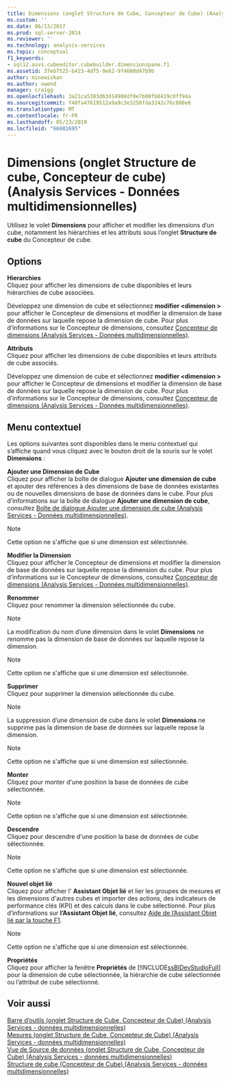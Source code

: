 ```yaml
---
title: Dimensions (onglet Structure de Cube, Concepteur de Cube) (Analysis Services - données multidimensionnelles) | Microsoft Docs
ms.custom: ''
ms.date: 06/13/2017
ms.prod: sql-server-2014
ms.reviewer: ''
ms.technology: analysis-services
ms.topic: conceptual
f1_keywords:
- sql12.asvs.cubeeditor.cubebuilder.dimensionspane.f1
ms.assetid: 37eb7525-b423-4df5-9e62-9f4680d47b9b
author: minewiskan
ms.author: owend
manager: craigg
ms.openlocfilehash: 3a21ca5383d63d14908df0e7b08fb8419c0ff94a
ms.sourcegitcommit: f40fa47619512a9a9c3e3258fda3242c76c008e6
ms.translationtype: MT
ms.contentlocale: fr-FR
ms.lasthandoff: 05/23/2019
ms.locfileid: "66081695"
---
```

# <a name="dimensions-cube-structure-tab-cube-designer-analysis-services---multidimensional-data"></a>Dimensions (onglet Structure de cube, Concepteur de cube) (Analysis Services - Données multidimensionnelles)
  Utilisez le volet **Dimensions** pour afficher et modifier les dimensions d’un cube, notamment les hiérarchies et les attributs sous l’onglet **Structure de cube** du Concepteur de cube.  
  
## <a name="options"></a>Options  
 **Hierarchies**  
 Cliquez pour afficher les dimensions de cube disponibles et leurs hiérarchies de cube associées.  
  
 Développez une dimension de cube et sélectionnez **modifier \<dimension >** pour afficher le Concepteur de dimensions et modifier la dimension de base de données sur laquelle repose la dimension de cube. Pour plus d’informations sur le Concepteur de dimensions, consultez [Concepteur de dimensions &#40;Analysis Services - Données multidimensionnelles&#41;](dimension-designer-analysis-services-multidimensional-data.md).  
  
 **Attributs**  
 Cliquez pour afficher les dimensions de cube disponibles et leurs attributs de cube associés.  
  
 Développez une dimension de cube et sélectionnez **modifier \<dimension >** pour afficher le Concepteur de dimensions et modifier la dimension de base de données sur laquelle repose la dimension de cube. Pour plus d’informations sur le Concepteur de dimensions, consultez [Concepteur de dimensions &#40;Analysis Services - Données multidimensionnelles&#41;](dimension-designer-analysis-services-multidimensional-data.md).  
  
## <a name="context-menu"></a>Menu contextuel  
 Les options suivantes sont disponibles dans le menu contextuel qui s’affiche quand vous cliquez avec le bouton droit de la souris sur le volet **Dimensions** :  
  
 **Ajouter une Dimension de Cube**  
 Cliquez pour afficher la boîte de dialogue **Ajouter une dimension de cube** et ajouter des références à des dimensions de base de données existantes ou de nouvelles dimensions de base de données dans le cube. Pour plus d’informations sur la boîte de dialogue **Ajouter une dimension de cube**, consultez [Boîte de dialogue Ajouter une dimension de cube &#40;Analysis Services - Données multidimensionnelles&#41;](add-cube-dimension-dialog-box-analysis-services-multidimensional-data.md).  
  
> [!NOTE]  
>  Cette option ne s'affiche que si une dimension est sélectionnée.  
  
 **Modifier la Dimension**  
 Cliquez pour afficher le Concepteur de dimensions et modifier la dimension de base de données sur laquelle repose la dimension du cube. Pour plus d’informations sur le Concepteur de dimensions, consultez [Concepteur de dimensions &#40;Analysis Services - Données multidimensionnelles&#41;](dimension-designer-analysis-services-multidimensional-data.md).  
  
 **Renommer**  
 Cliquez pour renommer la dimension sélectionnée du cube.  
  
> [!NOTE]  
>  La modification du nom d’une dimension dans le volet **Dimensions** ne renomme pas la dimension de base de données sur laquelle repose la dimension.  
  
> [!NOTE]  
>  Cette option ne s'affiche que si une dimension est sélectionnée.  
  
 **Supprimer**  
 Cliquez pour supprimer la dimension sélectionnée du cube.  
  
> [!NOTE]  
>  La suppression d’une dimension de cube dans le volet **Dimensions** ne supprime pas la dimension de base de données sur laquelle repose la dimension.  
  
> [!NOTE]  
>  Cette option ne s'affiche que si une dimension est sélectionnée.  
  
 **Monter**  
 Cliquez pour monter d'une position la base de données de cube sélectionnée.  
  
> [!NOTE]  
>  Cette option ne s'affiche que si une dimension est sélectionnée.  
  
 **Descendre**  
 Cliquez pour descendre d'une position la base de données de cube sélectionnée.  
  
> [!NOTE]  
>  Cette option ne s'affiche que si une dimension est sélectionnée.  
  
 **Nouvel objet lié**  
 Cliquez pour afficher l' **Assistant Objet lié** et lier les groupes de mesures et les dimensions d'autres cubes et importer des actions, des indicateurs de performance clés (KPI) et des calculs dans le cube sélectionné. Pour plus d’informations sur **l’Assistant Objet lié**, consultez [Aide de l’Assistant Objet lié par la touche F1](linked-object-wizard-f1-help.md).  
  
> [!NOTE]  
>  Cette option ne s'affiche que si une dimension est sélectionnée.  
  
 **Propriétés**  
 Cliquez pour afficher la fenêtre **Propriétés** de [!INCLUDE[ssBIDevStudioFull](../includes/ssbidevstudiofull-md.md)] pour la dimension de cube sélectionnée, la hiérarchie de cube sélectionnée ou l’attribut de cube sélectionné.  
  
## <a name="see-also"></a>Voir aussi  
 [Barre d’outils &#40;onglet Structure de Cube, Concepteur de Cube&#41; &#40;Analysis Services - données multidimensionnelles&#41;](toolbar-cube-structure-cube-designer-analysis-services-multidimensional-data.md)   
 [Mesures &#40;onglet Structure de Cube, Concepteur de Cube&#41; &#40;Analysis Services - données multidimensionnelles&#41;](measures-cube-structure-cube-designer-analysis-services-multidimensional-data.md)   
 [Vue de Source de données &#40;onglet Structure de Cube, Concepteur de Cube&#41; &#40;Analysis Services - données multidimensionnelles&#41;](data-source-view-cube-designer-analysis-services-multidimensional-data.md)   
 [Structure de cube &#40;Concepteur de Cube&#41; &#40;Analysis Services - données multidimensionnelles&#41;](cube-structure-cube-designer-analysis-services-multidimensional-data.md)  
  
  
